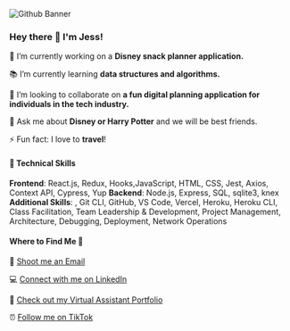 ![Github Banner](https://user-images.githubusercontent.com/93016877/159138759-a1dad1ad-8d5d-4f3a-a6f0-11f9a89d3b9e.png)

### Hey there 💜 I'm Jess!

 📌 I’m currently working on a **Disney snack planner application.**

 📚️ I’m currently learning **data structures and algorithms.**

 👯 I’m looking to collaborate on **a fun digital planning application for individuals in the tech industry.**

 💬 Ask me about **Disney or Harry Potter** and we will be best friends.

 ⚡️ Fun fact: I love to **travel**!
 
#### 🚀 Technical Skills 
**Frontend**: React.js, Redux, Hooks,JavaScript, HTML, CSS, Jest,  Axios, Context API, Cypress, Yup
**Backend**: Node.js, Express, SQL, sqlite3, knex
**Additional Skills**: , Git CLI, GitHub, VS Code, Vercel, Heroku, Heroku CLI, Class Facilitation, Team Leadership & Development, Project Management, Architecture, Debugging, Deployment, Network Operations

#### Where to Find Me 📍

📩 [Shoot me an Email](JessWillCode@gmail.com)

💻️ [Connect with me on LinkedIn](https://www.linkedin.com/in/jesswillco/)

💼 [Check out my Virtual Assistant Portfolio](https://www.portfolio.jesswillcode.com)

⏰ [Follow me on TikTok](https://www.tiktok.com/@jesswilladventure?lang=en)

